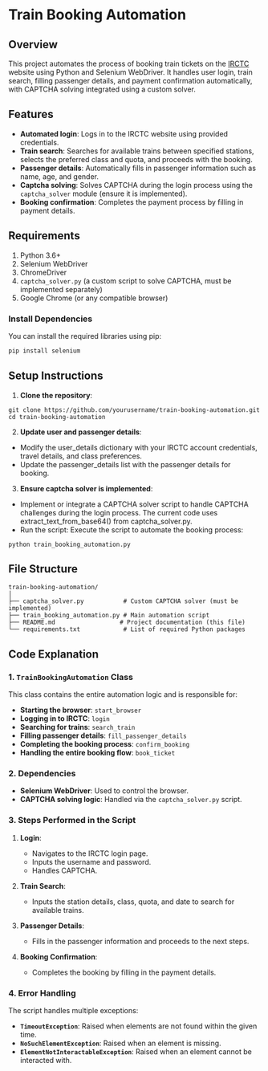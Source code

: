 # Train Booking Automation

## Overview
This project automates the process of booking train tickets on the [IRCTC](https://www.irctc.co.in/nget/train-search) website using Python and Selenium WebDriver. It handles user login, train search, filling passenger details, and payment confirmation automatically, with CAPTCHA solving integrated using a custom solver.

## Features
- **Automated login**: Logs in to the IRCTC website using provided credentials.
- **Train search**: Searches for available trains between specified stations, selects the preferred class and quota, and proceeds with the booking.
- **Passenger details**: Automatically fills in passenger information such as name, age, and gender.
- **Captcha solving**: Solves CAPTCHA during the login process using the `captcha_solver` module (ensure it is implemented).
- **Booking confirmation**: Completes the payment process by filling in payment details.

## Requirements
1. Python 3.6+
2. Selenium WebDriver
3. ChromeDriver
4. `captcha_solver.py` (a custom script to solve CAPTCHA, must be implemented separately)
5. Google Chrome (or any compatible browser)

### Install Dependencies
You can install the required libraries using pip:

```bash
pip install selenium 
```
## Setup Instructions
1. **Clone the repository**:
```
git clone https://github.com/yourusername/train-booking-automation.git
cd train-booking-automation
```
2. **Update user and passenger details**:

- Modify the user_details dictionary with your IRCTC account credentials, travel details, and class preferences.
- Update the passenger_details list with the passenger details for booking.

3. **Ensure captcha solver is implemented**:

- Implement or integrate a CAPTCHA solver script to handle CAPTCHA challenges during the login process. The current code uses extract_text_from_base64() from captcha_solver.py.
- Run the script: Execute the script to automate the booking process:
```
python train_booking_automation.py
```
## File Structure
```
train-booking-automation/
│
├── captcha_solver.py           # Custom CAPTCHA solver (must be implemented)
├── train_booking_automation.py # Main automation script
├── README.md                  # Project documentation (this file)
└── requirements.txt            # List of required Python packages
```
## Code Explanation

### 1. `TrainBookingAutomation` Class

This class contains the entire automation logic and is responsible for:

- **Starting the browser**: `start_browser`
- **Logging in to IRCTC**: `login`
- **Searching for trains**: `search_train`
- **Filling passenger details**: `fill_passenger_details`
- **Completing the booking process**: `confirm_booking`
- **Handling the entire booking flow**: `book_ticket`

### 2. Dependencies

- **Selenium WebDriver**: Used to control the browser.
- **CAPTCHA solving logic**: Handled via the `captcha_solver.py` script.

### 3. Steps Performed in the Script

1. **Login**:
   - Navigates to the IRCTC login page.
   - Inputs the username and password.
   - Handles CAPTCHA.

2. **Train Search**:
   - Inputs the station details, class, quota, and date to search for available trains.

3. **Passenger Details**:
   - Fills in the passenger information and proceeds to the next steps.

4. **Booking Confirmation**:
   - Completes the booking by filling in the payment details.

### 4. Error Handling

The script handles multiple exceptions:

- **`TimeoutException`**: Raised when elements are not found within the given time.
- **`NoSuchElementException`**: Raised when an element is missing.
- **`ElementNotInteractableException`**: Raised when an element cannot be interacted with.

